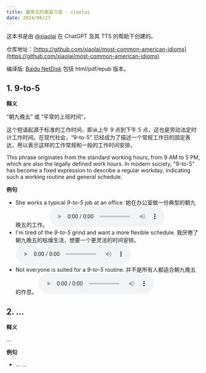 ```yaml
---
title: 最常见的美国习语 - xiaolai
date: 2024/06/27
---
```


这本书是由 [@xiaolai](https://twitter.com/xiaolai) 在 ChatGPT 及其 TTS 的帮助下创建的。

仓库地址：[https://github.com/xiaolai/most-common-american-idioms](https://github.com/xiaolai/most-common-american-idioms)

编译版: [Baidu NetDisk](https://pan.baidu.com/s/1pvZU9dCO-kBuGl4BUd7efw?pwd=rawv) 包括 html/pdf/epub 版本。


## 1. 9-to-5 

**释义**

“朝九晚五” 或 “平常的上班时间”。

这个短语起源于标准的工作时间，即从上午 9 点到下午 5 点，这也是劳动法定时计工作时间。在现代社会，“9-to-5” 已经成为了描述一个常规工作日的固定表达，用以表示这样的工作常规和一般的工作时间安排。

This phrase originates from the standard working hours, from 9 AM to 5 PM, which are also the legally defined work hours. In modern society, "9-to-5" has become a fixed expression to describe a regular workday, indicating such a working routine and general schedule.

**例句**

- <span lang="en">She works a typical *9-to-5* job at an office.</span> <span lang="cn">她在办公室做一份典型的朝九晚五的工作。</span>
  <audio controls><source src="md-file/audio/most-common-american-idioms_xiaolai/001.1.mp3" type="audio/mpeg"></audio>
- <span lang="en">I'm tired of the *9-to-5* grind and want a more flexible schedule.</span> <span lang="cn">我厌倦了朝九晚五的枯燥生活，想要一个更灵活的时间安排。</span>
  <audio controls><source src="md-file/audio/most-common-american-idioms_xiaolai/001.2.mp3" type="audio/mpeg"></audio>
- <span lang="en">Not everyone is suited for a *9-to-5* routine.</span> <span lang="cn">并不是所有人都适合朝九晚五的作息。</span>
  <audio controls><source src="md-file/audio/most-common-american-idioms_xiaolai/001.3.mp3" type="audio/mpeg"></audio>

## 2. ...

**释义**

...

**例句**

- <span lang="en">...</span> <span lang="cn">...</span>

